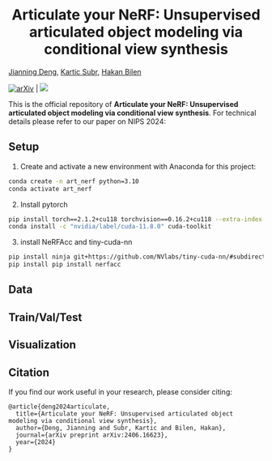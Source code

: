 
<div align = "center">

# Articulate your NeRF: Unsupervised articulated object modeling via conditional view synthesis

</div>

[Jianning Deng](), [Kartic Subr](), [Hakan Bilen]()

[![arXiv](https://img.shields.io/badge/arXiv-2309.17336-b31b1b.svg)](https://arxiv.org/abs/2406.16623) | [![ ](https://img.shields.io/youtube/views/378lnj2ku60?label=Demo&style=flat)](about:blank) 

This is the official repository of **Articulate your NeRF: Unsupervised articulated object modeling via conditional view synthesis**. For technical details please refer to our paper on NIPS 2024:





## Setup

1. Create and activate a new environment with Anaconda for this project:
```bash
conda create -n art_nerf python=3.10
conda activate art_nerf
```
2. Install pytorch

```bash
pip install torch==2.1.2+cu118 torchvision==0.16.2+cu118 --extra-index-url https://download.pytorch.org/whl/cu118
conda install -c "nvidia/label/cuda-11.8.0" cuda-toolkit
```
3. install NeRFAcc and tiny-cuda-nn

```bash
pip install ninja git+https://github.com/NVlabs/tiny-cuda-nn/#subdirectory=bindings/torch
pip install pip install nerfacc
```

## Data



## Train/Val/Test



## Visualization



## Citation
If you find our work useful in your research, please consider citing:


```shell
@article{deng2024articulate,
  title={Articulate your NeRF: Unsupervised articulated object modeling via conditional view synthesis},
  author={Deng, Jianning and Subr, Kartic and Bilen, Hakan},
  journal={arXiv preprint arXiv:2406.16623},
  year={2024}
}
```



